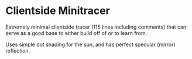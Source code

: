 # Clientside Minitracer

Extremely minimal clientside tracer (115 lines including comments) that can serve as a good base to either build off of or to learn from.  

Uses simple dot shading for the sun, and has perfect specular (mirror) reflection.  